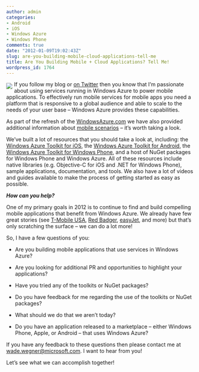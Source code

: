 ```yaml
---
author: admin
categories:
- Android
- iOS
- Windows Azure
- Windows Phone
comments: true
date: "2012-01-09T19:02:43Z"
slug: are-you-building-mobile-cloud-applications-tell-me
title: Are You Building Mobile + Cloud Applications? Tell Me!
wordpress_id: 1764
---
```


<div style="float: left;padding-right:5px;padding-top:5px;"><img src="https://wadewegner.blob.core.windows.net/wordpress/2012/01/image8.png"></div>

If you follow my blog or [on Twitter](http://twitter.com/wadewegner) then you know that I’m passionate about using services running in Windows Azure to power mobile applications. To effectively run mobile services for mobile apps you need a platform that is responsive to a global audience and able to scale to the needs of your user base – Windows Azure provides these capabilities.

As part of the refresh of the [WindowsAzure.com](http://www.windowsazure.com/) we have also provided additional information about [mobile scenarios](http://www.windowsazure.com/en-us/home/scenarios/mobile/) – it’s worth taking a look.

We’ve built a lot of resources that you should take a look at, including: the [Windows Azure Toolkit for iOS](http://go.microsoft.com/fwlink/?LinkID=234566&clcid=0x409), the [Windows Azure Toolkit for Android](http://go.microsoft.com/fwlink/?LinkID=234567&clcid=0x409), the [Windows Azure Toolkit for Windows Phone](http://go.microsoft.com/fwlink/?LinkID=214684&clcid=0x409), and a host of NuGet packages for Windows Phone and Windows Azure. All of these resources include native libraries (e.g. Objective-C for iOS and .NET for Windows Phone), sample applications, documentation, and tools. We also have a lot of videos and guides available to make the process of getting started as easy as possible.

**_How can you help?_**

One of my primary goals in 2012 is to continue to find and build compelling mobile applications that benefit from Windows Azure. We already have few great stories (see [T-Mobile USA](http://www.microsoft.com/casestudies/Windows-Azure/T-Mobile-USA/Mobile-Operator-Speeds-Time-to-Market-for-Innovative-Social-Networking-Solution/4000008598), [Red Badger](http://www.microsoft.com/casestudies/Windows-Azure/Red-Badger/Creative-Software-Consultancy-Uses-Cloud-Operating-System-for-Twitter-Push-Alerts/4000011213), [easyJet](http://www.microsoft.com/casestudies/Microsoft-Visual-Studio-Team-Foundation-Server-2010/easyJet/Airline-Aims-to-Save-Millions-Shorten-Airport-Waits-with-Cloud-Based-Mobile-Services/4000010767), and more) but that’s only scratching the surface – we can do a lot more!

So, I have a few questions of you:

* Are you building mobile applications that use services in Windows Azure? 

* Are you looking for additional PR and opportunities to highlight your applications? 

* Have you tried any of the toolkits or NuGet packages? 

* Do you have feedback for me regarding the use of the toolkits or NuGet packages? 

* What should we do that we aren’t today? 

* Do you have an application released to a marketplace – either Windows Phone, Apple, or Android – that uses Windows Azure? 

If you have any feedback to these questions then please contact me at [wade.wegner@microsoft.com](mailto:wade.wegner@microsoft.com). I want to hear from you!

Let’s see what we can accomplish together!